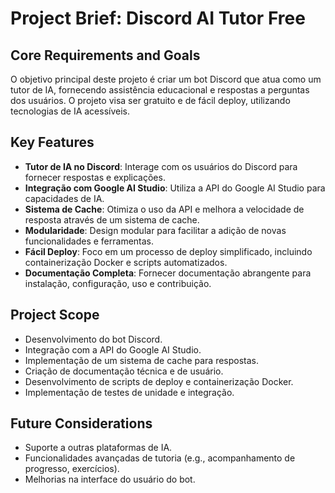 # Project Brief: Discord AI Tutor Free

## Core Requirements and Goals

O objetivo principal deste projeto é criar um bot Discord que atua como um tutor de IA, fornecendo assistência educacional e respostas a perguntas dos usuários. O projeto visa ser gratuito e de fácil deploy, utilizando tecnologias de IA acessíveis.

## Key Features

- **Tutor de IA no Discord**: Interage com os usuários do Discord para fornecer respostas e explicações.
- **Integração com Google AI Studio**: Utiliza a API do Google AI Studio para capacidades de IA.
- **Sistema de Cache**: Otimiza o uso da API e melhora a velocidade de resposta através de um sistema de cache.
- **Modularidade**: Design modular para facilitar a adição de novas funcionalidades e ferramentas.
- **Fácil Deploy**: Foco em um processo de deploy simplificado, incluindo containerização Docker e scripts automatizados.
- **Documentação Completa**: Fornecer documentação abrangente para instalação, configuração, uso e contribuição.

## Project Scope

- Desenvolvimento do bot Discord.
- Integração com a API do Google AI Studio.
- Implementação de um sistema de cache para respostas.
- Criação de documentação técnica e de usuário.
- Desenvolvimento de scripts de deploy e containerização Docker.
- Implementação de testes de unidade e integração.

## Future Considerations

- Suporte a outras plataformas de IA.
- Funcionalidades avançadas de tutoria (e.g., acompanhamento de progresso, exercícios).
- Melhorias na interface do usuário do bot.
